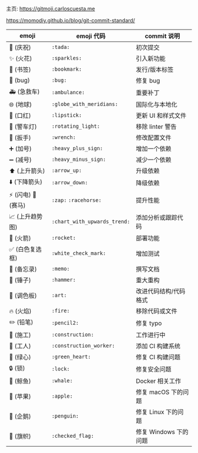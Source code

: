 主页:  https://gitmoji.carloscuesta.me

https://momodiy.github.io/blog/git-commit-standard/

| emoji             | emoji 代码                   | commit 说明           |
| ----------------- | ---------------------------- | --------------------- |
| 🎉 (庆祝)          | `:tada:`                     | 初次提交              |
| ✨ (火花)          | `:sparkles:`                 | 引入新功能            |
| 🔖 (书签)          | `:bookmark:`                 | 发行/版本标签         |
| 🐛 (bug)           | `:bug:`                      | 修复 bug              |
| 🚑 (急救车)        | `:ambulance:`                | 重要补丁              |
| 🌐 (地球)          | `:globe_with_meridians:`     | 国际化与本地化        |
| 💄 (口红)          | `:lipstick:`                 | 更新 UI 和样式文件    |
| 🚨 (警车灯)        | `:rotating_light:`           | 移除 linter 警告      |
| 🔧 (扳手)          | `:wrench:`                   | 修改配置文件          |
| ➕ (加号)          | `:heavy_plus_sign:`          | 增加一个依赖          |
| ➖ (减号)          | `:heavy_minus_sign:`         | 减少一个依赖          |
| ⬆️ (上升箭头)      | `:arrow_up:`                 | 升级依赖              |
| ⬇️ (下降箭头)      | `:arrow_down:`               | 降级依赖              |
| ⚡️ (闪电) 🐎 (赛马) | `:zap:` `:racehorse:`        | 提升性能              |
| 📈 (上升趋势图)    | `:chart_with_upwards_trend:` | 添加分析或跟踪代码    |
| 🚀 (火箭)          | `:rocket:`                   | 部署功能              |
| ✅ (白色复选框)    | `:white_check_mark:`         | 增加测试              |
| 📝 (备忘录)        | `:memo:`                     | 撰写文档              |
| 🔨 (锤子)          | `:hammer:`                   | 重大重构              |
| 🎨 (调色板)        | `:art:`                      | 改进代码结构/代码格式 |
| 🔥 (火焰)          | `:fire:`                     | 移除代码或文件        |
| ✏️ (铅笔)          | `:pencil2:`                  | 修复 typo             |
| 🚧 (施工)          | `:construction:`             | 工作进行中            |
| 👷 (工人)          | `:construction_worker:`      | 添加 CI 构建系统      |
| 💚 (绿心)          | `:green_heart:`              | 修复 CI 构建问题      |
| 🔒 (锁)            | `:lock:`                     | 修复安全问题          |
| 🐳 (鲸鱼)          | `:whale:`                    | Docker 相关工作       |
| 🍎 (苹果)          | `:apple:`                    | 修复 macOS 下的问题   |
| 🐧 (企鹅)          | `:penguin:`                  | 修复 Linux 下的问题   |
| 🏁 (旗帜)          | `:checked_flag:`             | 修复 Windows 下的问题 |